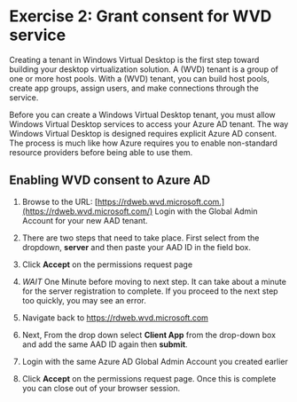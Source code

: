 # Exercise 2: Grant consent for WVD service

Creating a tenant in Windows Virtual Desktop is the first step toward building your desktop virtualization solution. A (WVD) tenant is a group of one or more host pools. With a (WVD) tenant, you can build host pools, create app groups, assign users, and make connections through the service. 

Before you can create a Windows Virtual Desktop tenant, you must allow Windows Virtual Desktop services to access your Azure AD tenant. The way Windows Virtual Desktop is designed requires explicit Azure AD consent. The process is much like how Azure requires you to enable non-standard resource providers before being able to use them.

## Enabling WVD consent to Azure AD 

1. Browse to the URL: [https://rdweb.wvd.microsoft.com.](https://rdweb.wvd.microsoft.com/) Login with the Global Admin Account for your new AAD tenant. 
1. There are two steps that need to take place. First select from the dropdown, **server** and then paste your AAD ID in the field box.  

1. Click **Accept** on the permissions request page
1. *WAIT* One Minute before moving to next step. It can take about a minute for the server registration to complete. If you proceed to the next step too quickly, you may see an error.
1. Navigate back to [https://rdweb.wvd.microsoft.com ](https://rdweb.wvd.microsoft.com/)  
1. Next, From the drop down select **Client App** from the drop-down box and add the same AAD ID again then **submit**.
1. Login with the same Azure AD Global Admin Account you created earlier 
1. Click **Accept** on the permissions request page. Once this is complete you can close out of your browser session.